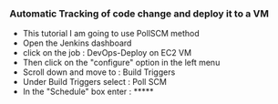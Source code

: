 ### Automatic Tracking of code change and deploy it to a VM
* This tutorial I am going to use PollSCM method
* Open the Jenkins dashboard
* click on the job : DevOps-Deploy on EC2 VM
* Then click on the "configure" option in the left menu
* Scroll down and move to : Build Triggers
* Under Build Triggers select : Poll SCM
* In the "Schedule" box enter : *****
